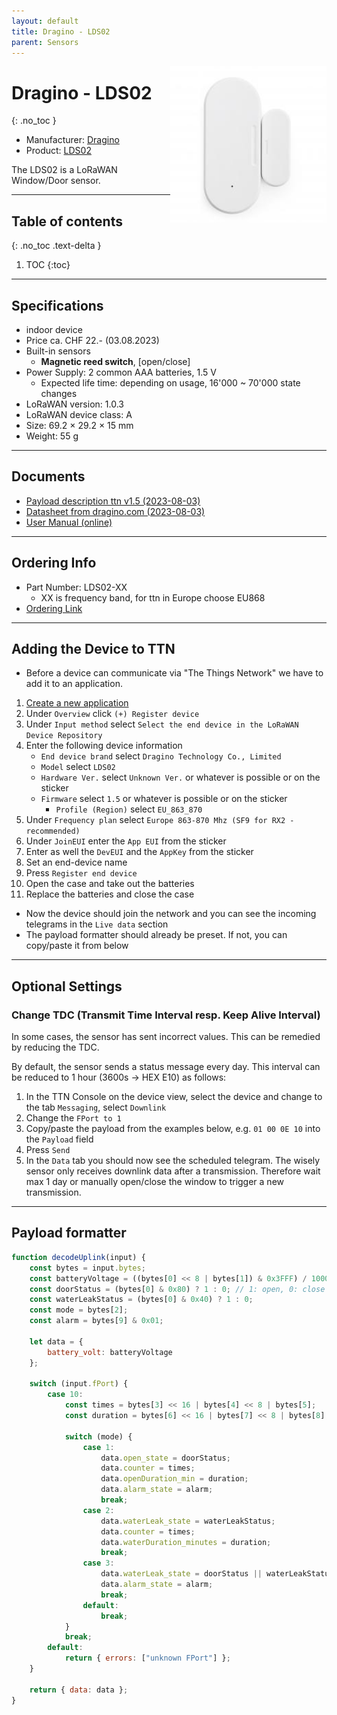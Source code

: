 ```yaml
---
layout: default
title: Dragino - LDS02
parent: Sensors
---
```


<img src="https://github.com/hslu-ige-laes/lora-devices-ttn/raw/master/docs/sensors/dragino-lds02_01.jpg" width="250" align="right">

# Dragino - LDS02
{: .no_toc }

- Manufacturer: <a href="https://www.dragino.com/" target="_blank">Dragino</a>
- Product: <a href="https://www.dragino.com/products/lorawan-nb-iot-door-sensor-water-leak/item/181-lds02.html" target="_blank">LDS02</a>

The LDS02 is a LoRaWAN Window/Door sensor.

---

## Table of contents
{: .no_toc .text-delta }

1. TOC
{:toc}

---

## Specifications
- indoor device
- Price ca. CHF 22.- (03.08.2023)
- Built-in sensors
  - <b>Magnetic reed switch</b>, [open/close]
- Power Supply: 2 common AAA batteries, 1.5 V
  - Expected life time: depending on usage, 16'000 ~ 70'000 state changes
- LoRaWAN version: 1.0.3
- LoRaWAN device class: A
- Size: 69.2 × 29.2 × 15 mm
- Weight: 55 g

---
## Documents
- [Payload description ttn v1.5 (2023-08-03)](https://github.com/hslu-ige-laes/lora-devices-ttn/raw/master/docs/sensors/dragino-lds02_04.txt)
- [Datasheet from dragino.com (2023-08-03)](https://github.com/hslu-ige-laes/lora-devices-ttn/raw/master/docs/sensors/dragino-lds02_02.pdf)
- <a href="http://wiki.dragino.com/xwiki/bin/view/Main/User%20Manual%20for%20LoRaWAN%20End%20Nodes/LDS02%20-%20LoRaWAN%20Door%20Sensor%20User%20Manual/" target="_blank">User Manual (online)</a>

---

## Ordering Info
- Part Number: LDS02-XX
  - XX is frequency band, for ttn in Europe choose EU868
- [Ordering Link](https://www.bastelgarage.ch/lds02-lorawan-door-fenster-sensor-node-868mhz)

---

## Adding the Device to TTN
- Before a device can communicate via "The Things Network" we have to add it to an application.<br>

1. [Create a new application](https://hslu-ige-laes.github.io/lora-devices-ttn/docs/getting_started#create-a-new-application)
2. Under `Overview` click `(+) Register device`
3. Under `Input method` select `Select the end device in the LoRaWAN Device Repository`
4. Enter the following device information
   - `End device brand` select `Dragino Technology Co., Limited`
   - `Model` select `LDS02`
   - `Hardware Ver.` select `Unknown Ver.` or whatever is possible or on the sticker
   - `Firmware` select `1.5` or whatever is possible or on the sticker
	 - `Profile (Region)` select `EU_863_870`
5. Under `Frequency plan` select `Europe 863-870 Mhz (SF9 for RX2 - recommended)`
6. Under `JoinEUI` enter the `App EUI` from the sticker
7. Enter as well the `DevEUI` and the `AppKey` from the sticker
8. Set an end-device name
9. Press `Register end device`
10. Open the case and take out the batteries
11. Replace the batteries and close the case

- Now the device should join the network and you can see the incoming telegrams in the `Live data` section
- The payload formatter should already be preset. If not, you can copy/paste it from below

---

## Optional Settings

### Change TDC (Transmit Time Interval resp. Keep Alive Interval)
In some cases, the sensor has sent incorrect values. This can be remedied by reducing the TDC.

By default, the sensor sends a status message every day. This interval can be reduced to 1 hour (3600s -> HEX E10) as follows:

1. In the TTN Console on the device view, select the device and change to the tab `Messaging`, select `Downlink`
2. Change the `FPort to 1`
3. Copy/paste the payload from the examples below, e.g. `01 00 0E 10` into the `Payload` field
4. Press `Send`
5. In the `Data` tab you should now see the scheduled telegram. The wisely sensor only receives downlink data after a transmission. Therefore wait max 1 day or manually open/close the window to trigger a new transmission.

---

## Payload formatter

```javascript
function decodeUplink(input) {
    const bytes = input.bytes;
    const batteryVoltage = ((bytes[0] << 8 | bytes[1]) & 0x3FFF) / 1000;
    const doorStatus = (bytes[0] & 0x80) ? 1 : 0; // 1: open, 0: close
    const waterLeakStatus = (bytes[0] & 0x40) ? 1 : 0;
    const mode = bytes[2];
    const alarm = bytes[9] & 0x01;
  
    let data = {
        battery_volt: batteryVoltage
    };

    switch (input.fPort) {
        case 10:
            const times = bytes[3] << 16 | bytes[4] << 8 | bytes[5];
            const duration = bytes[6] << 16 | bytes[7] << 8 | bytes[8]; // units: min

            switch (mode) {
                case 1: 
                    data.open_state = doorStatus;
                    data.counter = times;
                    data.openDuration_min = duration;
                    data.alarm_state = alarm;
                    break;
                case 2: 
                    data.waterLeak_state = waterLeakStatus;
                    data.counter = times;
                    data.waterDuration_minutes = duration;
                    break;
                case 3: 
                    data.waterLeak_state = doorStatus || waterLeakStatus;
                    data.alarm_state = alarm;
                    break;
                default:
                    break;
            }
            break;
        default:
            return { errors: ["unknown FPort"] };
    }

    return { data: data };
}
```